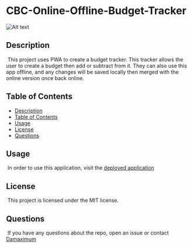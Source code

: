 # CBC-Online-Offline-Budget-Tracker

![Alt text](https://img.shields.io/badge/License-MIT-brightgreen "MIT")

## Description

​
This project uses PWA to create a budget tracker.
This tracker allows the user to create a budget then add or subtract from it.
They can also use this app offline, and any changes will be saved locally then merged with the online version once back online.
​

## Table of Contents

- [Description](#description)
- [Table of Contents](#table-of-contents)
- [Usage](#usage)
- [License](#license)
- [Questions](#questions)

## Usage

​
In order to use this application, visit the [deployed application]()
​

## License

​
This project is licensed under the MIT license.
​

## Questions

​
If you have any questions about the repo, open an issue or contact [Damaximum](https://github.com/Damaximum)
